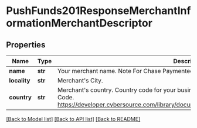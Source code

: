 # PushFunds201ResponseMerchantInformationMerchantDescriptor

## Properties
Name | Type | Description | Notes
------------ | ------------- | ------------- | -------------
**name** | **str** | Your merchant name.  Note For Chase Paymentech, the maximum data length is 22.  | [optional] 
**locality** | **str** | Merchant&#39;s City.  | [optional] 
**country** | **str** | Merchant&#39;s country. Country code for your business location.  ISO Standard Alpha Country Code.  https://developer.cybersource.com/library/documentation/sbc/quickref/countries_alpha_list.pdf  | [optional] 

[[Back to Model list]](../README.md#documentation-for-models) [[Back to API list]](../README.md#documentation-for-api-endpoints) [[Back to README]](../README.md)


